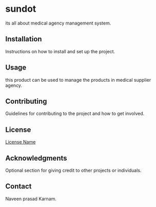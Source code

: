 # sundot

its all about medical agency management system.

## Installation

Instructions on how to install and set up the project.

## Usage

this product can be used to manage the products in medical supplier agency.

## Contributing

Guidelines for contributing to the project and how to get involved.

## License

[License Name](link-to-license-file)

## Acknowledgments

Optional section for giving credit to other projects or individuals.

## Contact

Naveen prasad Karnam.
